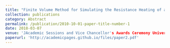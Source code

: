 ```yaml
---
title: "Finite Volume Method for Simulating the Resistance Heating of a Rectangular Metal Sheet"
collection: publications
category: Abstract
permalink: /publication/2010-10-01-paper-title-number-1
date: 2018-03-07
venue: 'JAcademic Sessions and Vice Chancellor's Awards Ceremony University of Ruhuna, Sri Lanka'
paperurl: 'http://academicpages.github.io/files/paper2.pdf'
---
```



